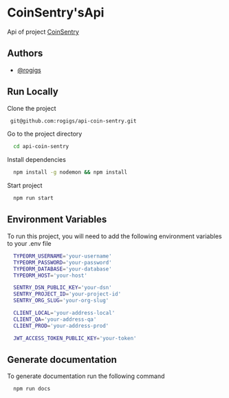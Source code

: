 # CoinSentry'sApi

Api of project [CoinSentry](https://github.com/rogigs/CoinSentry)

## Authors

- [@rogigs](https://www.github.com/rogigs)

## Run Locally

Clone the project

```bash
 git@github.com:rogigs/api-coin-sentry.git
```

Go to the project directory

```bash
  cd api-coin-sentry
```

Install dependencies

```bash
  npm install -g nodemon && npm install
```

Start project

```bash
  npm run start
```

## Environment Variables

To run this project, you will need to add the following environment variables to your .env file

```bash
  TYPEORM_USERNAME='your-username'
  TYPEORM_PASSWORD='your-password'
  TYPEORM_DATABASE='your-database'
  TYPEORM_HOST='your-host'

  SENTRY_DSN_PUBLIC_KEY='your-dsn'
  SENTRY_PROJECT_ID='your-project-id'
  SENTRY_ORG_SLUG='your-org-slug'

  CLIENT_LOCAL='your-address-local'
  CLIENT_QA='your-address-qa'
  CLIENT_PROD='your-address-prod'

  JWT_ACCESS_TOKEN_PUBLIC_KEY='your-token'
```

## Generate documentation

To generate documentation run the following command

```bash
  npm run docs
```
